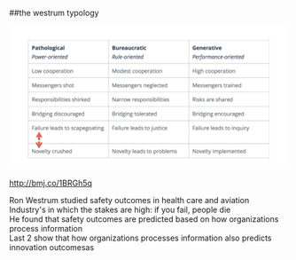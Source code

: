 <!-- .slide: id="westrum-typology" data-background="resources/footer.svg" data-background-size="contain" data-background-position="bottom"  -->

##the westrum typology


<img class="plain" src="resources/westrum-typology.png" />

http://bmj.co/1BRGh5q

<aside class="notes">
  <p>
    Ron Westrum studied safety outcomes in health care and aviation </br>
    Industry's in which the stakes are high: if you fail, people die</br>
    He found that safety outcomes are predicted based on how organizations process information  </br>
    Last 2 show that how organizations processes information also predicts innovation outcomesas  </br>
  </p>
</aside>
